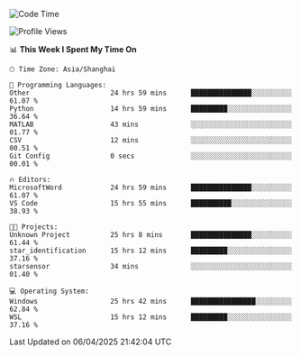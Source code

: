 <!--START_SECTION:waka-->
![Code Time](http://img.shields.io/badge/Code%20Time-2%2C546%20hrs%2012%20mins-blue)

![Profile Views](http://img.shields.io/badge/Profile%20Views-1-blue)

📊 **This Week I Spent My Time On** 

```text
🕑︎ Time Zone: Asia/Shanghai

💬 Programming Languages: 
Other                    24 hrs 59 mins      ███████████████░░░░░░░░░░   61.07 % 
Python                   14 hrs 59 mins      █████████░░░░░░░░░░░░░░░░   36.64 % 
MATLAB                   43 mins             ░░░░░░░░░░░░░░░░░░░░░░░░░   01.77 % 
CSV                      12 mins             ░░░░░░░░░░░░░░░░░░░░░░░░░   00.51 % 
Git Config               0 secs              ░░░░░░░░░░░░░░░░░░░░░░░░░   00.01 % 

🔥 Editors: 
MicrosoftWord            24 hrs 59 mins      ███████████████░░░░░░░░░░   61.07 % 
VS Code                  15 hrs 55 mins      ██████████░░░░░░░░░░░░░░░   38.93 % 

🐱‍💻 Projects: 
Unknown Project          25 hrs 8 mins       ███████████████░░░░░░░░░░   61.44 % 
star_identification      15 hrs 12 mins      █████████░░░░░░░░░░░░░░░░   37.16 % 
starsensor               34 mins             ░░░░░░░░░░░░░░░░░░░░░░░░░   01.40 % 

💻 Operating System: 
Windows                  25 hrs 42 mins      ████████████████░░░░░░░░░   62.84 % 
WSL                      15 hrs 12 mins      █████████░░░░░░░░░░░░░░░░   37.16 % 
```


 Last Updated on 06/04/2025 21:42:04 UTC
<!--END_SECTION:waka-->